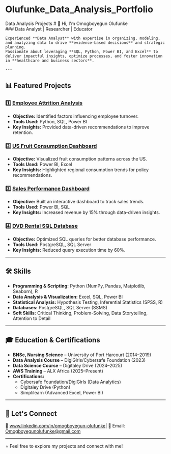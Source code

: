 # Olufunke_Data_Analysis_Portfolio
Data Analysis Projects
    # 👋 Hi, I'm Omogboyegun Olufunke  
    ### Data Analyst | Researcher | Educator  
    
    Experienced **Data Analyst** with expertise in organizing, modeling, and analyzing data to drive **evidence-based decisions** and strategic planning. 
    Passionate about leveraging **SQL, Python, Power BI, and Excel** to deliver impactful insights, optimize processes, and foster innovation in **healthcare and business sectors**.  
    
    ---
## 📊 Featured Projects  
### 1️⃣ [Employee Attrition Analysis](#)  
- **Objective:** Identified factors influencing employee turnover.  
- **Tools Used:** Python, SQL, Power BI  
- **Key Insights:** Provided data-driven recommendations to improve retention.  

### 2️⃣ [US Fruit Consumption Dashboard](#)  
- **Objective:** Visualized fruit consumption patterns across the US.  
- **Tools Used:** Power BI, Excel  
- **Key Insights:** Highlighted regional consumption trends for policy recommendations.  

### 3️⃣ [Sales Performance Dashboard](#)  
- **Objective:** Built an interactive dashboard to track sales trends.  
- **Tools Used:** Power BI, SQL  
- **Key Insights:** Increased revenue by 15% through data-driven insights.  

### 4️⃣ [DVD Rental SQL Database](#)  
- **Objective:** Optimized SQL queries for better database performance.  
- **Tools Used:** PostgreSQL, SQL Server  
- **Key Insights:** Reduced query execution time by 60%.
  
---
## 🛠️ Skills  
- **Programming & Scripting:** Python (NumPy, Pandas, Matplotlib, Seaborn), R  
- **Data Analysis & Visualization:** Excel, SQL, Power BI  
- **Statistical Analysis:** Hypothesis Testing, Inferential Statistics (SPSS, R)  
- **Databases:** PostgreSQL, SQL Server (SSMS)  
- **Soft Skills:** Critical Thinking, Problem-Solving, Data Storytelling, Attention to Detail  

---

## 🎓 Education & Certifications  
- **BNSc, Nursing Science** – University of Port Harcourt (2014–2019)  
- **Data Analysis Course** – DigiGirls/Cybersafe Foundation (2023)  
- **Data Science Course** – Digitaley Drive (2024–2025)  
- **AWS Training** – ALX Africa (2025–Present)  
- **Certifications:**  
  - Cybersafe Foundation/DigiGirls (Data Analytics)  
  - Digitaley Drive (Python)  
  - Simplilearn (Advanced Excel, Power BI)  

---

## 📢 Let's Connect  
💼 www.linkedin.com/in/omogboyegun-olufunke| 📧 Email: Omogboyegunolufunke@gmail.com

---

⭐ Feel free to explore my projects and connect with me!  
